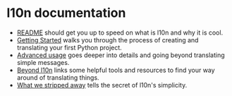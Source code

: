 # l10n documentation

+ [README](../README.md) should get you up to speed on what is l10n and why it is cool.
+ [Getting Started](./intro.md) walks you through the process of creating and translating your first Python project.
+ [Advanced usage](./advanced.md) goes deeper into details and going beyond translating simple messages.
+ [Beyond l10n](./more.md) links some helpful tools and resources to find your way around of translating things.
+ [What we stripped away](./removed.md) tells the secret of l10n's simplicity.
